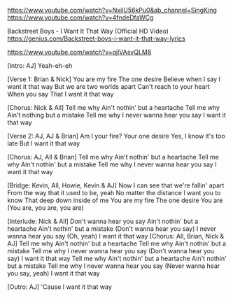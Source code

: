 https://www.youtube.com/watch?v=NxilU56kPu0&ab_channel=SingKing
https://www.youtube.com/watch?v=4fndeDfaWCg

Backstreet Boys - I Want It That Way (Official HD Video)
https://genius.com/Backstreet-boys-i-want-it-that-way-lyrics


https://www.youtube.com/watch?v=qjlVAsvQLM8


[Intro: AJ]
Yeah-eh-eh

[Verse 1: Brian & Nick]
You are my fire
The one desire
Believe when I say
I want it that way
But we are two worlds apart
Can't reach to your heart
When you say
That I want it that way

[Chorus: Nick & All]
Tell me why
Ain't nothin' but a heartache
Tell me why
Ain't nothing but a mistake
Tell me why
I never wanna hear you say
I want it that way

[Verse 2: AJ, AJ & Brian]
Am I your fire?
Your one desire
Yes, I know it's too late
But I want it that way

[Chorus: AJ, All & Brian]
Tell me why
Ain't nothin' but a heartache
Tell me why
Ain't nothin' but a mistake
Tell me why
I never wanna hear you say
I want it that way

[Bridge: Kevin, All, Howie, Kevin & AJ]
Now I can see that we're fallin' apart
From the way that it used to be, yeah
No matter the distance
I want you to know
That deep down inside of me
You are my fire
The one desire
You are (You are, you are, you are)

[Interlude: Nick & All]
Don't wanna hear you say
Ain't nothin' but a heartache
Ain't nothin' but a mistake
(Don't wanna hear you say)
I never wanna hear you say (Oh, yeah)
I want it that way
[Chorus: All, Brian, Nick & AJ]
Tell me why
Ain't nothin' but a heartache
Tell me why
Ain't nothin' but a mistake
Tell me why
I never wanna hear you say (Don't wanna hear you say)
I want it that way
Tell me why
Ain't nothin' but a heartache
Ain't nothin' but a mistake
Tell me why
I never wanna hear you say (Never wanna hear you say, yeah)
I want it that way

[Outro: AJ]
'Cause I want it that way
